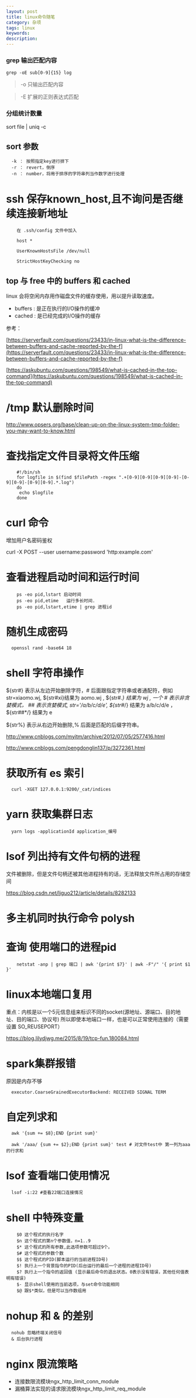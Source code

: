 ```yaml
---
layout: post
title: linux命令随笔
category: 杂项
tags: linux
keywords:
description:
---
```


### grep 输出匹配内容
    grep -oE sub[0-9]{15} log

> -o 只输出匹配内容

> -E 扩展的正则表达式匹配

### 分组统计数量
sort file | uniq -c

## sort 参数

      -k ： 按照指定key进行排下
      -r ： revert，倒序
      -n ： number，将用于排序的字符串列当作数字进行处理

# ssh 保存known_host,且不询问是否继续连接新地址

        在 .ssh/config 文件中加入

        host *

        UserKnownHostsFile /dev/null

        StrictHostKeyChecking no

## top 与 free 中的 buffers 和 cached

linux 会将空闲内存用作磁盘文件的缓存使用，用以提升读取速度。

* buffers : 是正在执行的I/O操作的缓冲
* cached : 是已经完成的I/O操作的缓存

参考：

[https://serverfault.com/questions/23433/in-linux-what-is-the-difference-between-buffers-and-cache-reported-by-the-f](https://serverfault.com/questions/23433/in-linux-what-is-the-difference-between-buffers-and-cache-reported-by-the-f)

[https://askubuntu.com/questions/198549/what-is-cached-in-the-top-command](https://askubuntu.com/questions/198549/what-is-cached-in-the-top-command)

# /tmp 默认删除时间

http://www.opsers.org/base/clean-up-on-the-linux-system-tmp-folder-you-may-want-to-know.html


# 查找指定文件目录将文件压缩

        #!/bin/sh
        for logfile in $(find $filePath -regex ".+[0-9][0-9][0-9][0-9]-[0-9][0-9]-[0-9][0-9].*.log")
        do
         echo $logfile
        done

# curl 命令

增加用户名密码鉴权

curl -X POST --user username:password 'http:example.com'

# 查看进程启动时间和运行时间

        ps -eo pid,lstart 启动时间
        ps -eo pid,etime   运行多长时间.
        ps -eo pid,lstart,etime | grep 进程id

# 随机生成密码

      openssl rand -base64 18

# shell 字符串操作

${str#} 表示从左边开始删除字符，# 后面跟指定字符串或者通配符，例如 str=xiaomo.wj, ${str#xi}结果为 aomo.wj , ${str#*.} 结果为 wj , 一个 # 表示非贪婪模式， ## 表示贪婪模式, str='/a/b/c/d/e', ${str#*/} 结果为 a/b/c/d/e ， ${str##*/} 结果为 e

${str%} 表示从右边开始删除,% 后面是匹配的后缀字符串。

http://www.cnblogs.com/myitm/archive/2012/07/05/2577416.html

http://www.cnblogs.com/pengdonglin137/p/3272361.html



# 获取所有 es 索引

      curl -XGET 127.0.0.1:9200/_cat/indices


# yarn 获取集群日志

      yarn logs -applicationId application_编号

# lsof 列出持有文件句柄的进程

文件被删除，但是文件句柄还被其他进程持有的话，无法释放文件所占用的存储空间

https://blog.csdn.net/ljguo212/article/details/8282133


# 多主机同时执行命令 polysh

# 查询 使用端口的进程pid

        netstat -anp | grep 端口 | awk '{print $7}' | awk -F"/" '{ print $1 }'

# linux本地端口复用

重点：内核是以一个5元信息组来标识不同的socket(源地址、源端口、目的地址、目的端口、协议号)
所以即使本地端口一样，也是可以正常使用连接的（需要设置 SO_REUSEPORT）

https://blog.lilydjwg.me/2015/8/19/tcp-fun.180084.html      


# spark集群报错

原因是内存不够

      executor.CoarseGrainedExecutorBackend: RECEIVED SIGNAL TERM  

# 自定列求和      

      awk '{sum += $8};END {print sum}'

      awk '/aaa/ {sum += $2};END {print sum}' test # 对文件test中 第一列为aaa的行求和

# lsof 查看端口使用情况

      lsof -i:22 #查看22端口连接情况

# shell 中特殊变量

        $0 这个程式的执行名字
        $n 这个程式的第n个参数值，n=1..9
        $* 这个程式的所有参数,此选项参数可超过9个。
        $# 这个程式的参数个数
        $$ 这个程式的PID(脚本运行的当前进程ID号)
        $! 执行上一个背景指令的PID(后台运行的最后一个进程的进程ID号)
        $? 执行上一个指令的返回值 (显示最后命令的退出状态。0表示没有错误，其他任何值表明有错误)
        $- 显示shell使用的当前选项，与set命令功能相同
        $@ 跟$*类似，但是可以当作数组用    


# nohup 和 & 的差别

      nohub 忽略终端关闭信号
      & 后台执行进程          

# nginx 限流策略

* 连接数限流模块ngx_http_limit_conn_module
* 漏桶算法实现的请求限流模块ngx_http_limit_req_module
